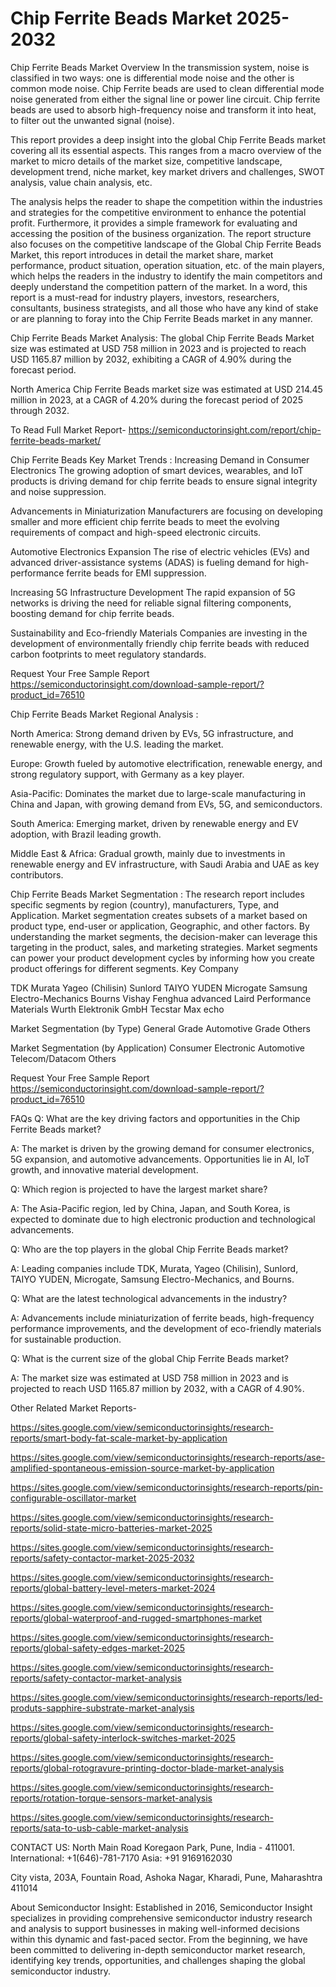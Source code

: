<h1>Chip Ferrite Beads Market 2025-2032</h1>
Chip Ferrite Beads Market Overview
In the transmission system, noise is classified in two ways: one is differential mode noise and the other is common mode noise. Chip Ferrite beads are used to clean differential mode noise generated from either the signal line or power line circuit. Chip ferrite beads are used to absorb high-frequency noise and transform it into heat, to filter out the unwanted signal (noise).

This report provides a deep insight into the global Chip Ferrite Beads market covering all its essential aspects. This ranges from a macro overview of the market to micro details of the market size, competitive landscape, development trend, niche market, key market drivers and challenges, SWOT analysis, value chain analysis, etc.

The analysis helps the reader to shape the competition within the industries and strategies for the competitive environment to enhance the potential profit. Furthermore, it provides a simple framework for evaluating and accessing the position of the business organization. The report structure also focuses on the competitive landscape of the Global Chip Ferrite Beads Market, this report introduces in detail the market share, market performance, product situation, operation situation, etc. of the main players, which helps the readers in the industry to identify the main competitors and deeply understand the competition pattern of the market.
In a word, this report is a must-read for industry players, investors, researchers, consultants, business strategists, and all those who have any kind of stake or are planning to foray into the Chip Ferrite Beads market in any manner.

Chip Ferrite Beads Market Analysis:
The global Chip Ferrite Beads Market size was estimated at USD 758 million in 2023 and is projected to reach USD 1165.87 million by 2032, exhibiting a CAGR of 4.90% during the forecast period.

North America Chip Ferrite Beads market size was estimated at USD 214.45 million in 2023, at a CAGR of 4.20% during the forecast period of 2025 through 2032.

To Read Full Market Report-
https://semiconductorinsight.com/report/chip-ferrite-beads-market/

Chip Ferrite Beads Key Market Trends :
Increasing Demand in Consumer Electronics
The growing adoption of smart devices, wearables, and IoT products is driving demand for chip ferrite beads to ensure signal integrity and noise suppression.

Advancements in Miniaturization
Manufacturers are focusing on developing smaller and more efficient chip ferrite beads to meet the evolving requirements of compact and high-speed electronic circuits.

Automotive Electronics Expansion
The rise of electric vehicles (EVs) and advanced driver-assistance systems (ADAS) is fueling demand for high-performance ferrite beads for EMI suppression.

Increasing 5G Infrastructure Development
The rapid expansion of 5G networks is driving the need for reliable signal filtering components, boosting demand for chip ferrite beads.

Sustainability and Eco-friendly Materials
Companies are investing in the development of environmentally friendly chip ferrite beads with reduced carbon footprints to meet regulatory standards.

Request Your Free Sample Report
https://semiconductorinsight.com/download-sample-report/?product_id=76510

Chip Ferrite Beads Market Regional Analysis :

North America:
Strong demand driven by EVs, 5G infrastructure, and renewable energy, with the U.S. leading the market.

Europe:
Growth fueled by automotive electrification, renewable energy, and strong regulatory support, with Germany as a key player.

Asia-Pacific:
Dominates the market due to large-scale manufacturing in China and Japan, with growing demand from EVs, 5G, and semiconductors.

South America:
Emerging market, driven by renewable energy and EV adoption, with Brazil leading growth.

Middle East & Africa:
Gradual growth, mainly due to investments in renewable energy and EV infrastructure, with Saudi Arabia and UAE as key contributors.

Chip Ferrite Beads Market Segmentation :
The research report includes specific segments by region (country), manufacturers, Type, and Application. Market segmentation creates subsets of a market based on product type, end-user or application, Geographic, and other factors. By understanding the market segments, the decision-maker can leverage this targeting in the product, sales, and marketing strategies. Market segments can power your product development cycles by informing how you create product offerings for different segments.
Key Company

TDK
Murata
Yageo (Chilisin)
Sunlord
TAIYO YUDEN
Microgate
Samsung Electro-Mechanics
Bourns
Vishay
Fenghua advanced
Laird Performance Materials
Wurth Elektronik GmbH
Tecstar
Max echo

Market Segmentation (by Type)
General Grade
Automotive Grade
Others

Market Segmentation (by Application)
Consumer Electronic
Automotive
Telecom/Datacom
Others

Request Your Free Sample Report
https://semiconductorinsight.com/download-sample-report/?product_id=76510

FAQs
Q: What are the key driving factors and opportunities in the Chip Ferrite Beads market?

A: The market is driven by the growing demand for consumer electronics, 5G expansion, and automotive advancements. Opportunities lie in AI, IoT growth, and innovative material development.

Q: Which region is projected to have the largest market share?

A: The Asia-Pacific region, led by China, Japan, and South Korea, is expected to dominate due to high electronic production and technological advancements.

Q: Who are the top players in the global Chip Ferrite Beads market?

A: Leading companies include TDK, Murata, Yageo (Chilisin), Sunlord, TAIYO YUDEN, Microgate, Samsung Electro-Mechanics, and Bourns.

Q: What are the latest technological advancements in the industry?

A: Advancements include miniaturization of ferrite beads, high-frequency performance improvements, and the development of eco-friendly materials for sustainable production.

Q: What is the current size of the global Chip Ferrite Beads market?

A: The market size was estimated at USD 758 million in 2023 and is projected to reach USD 1165.87 million by 2032, with a CAGR of 4.90%.

Other Related Market Reports-

https://sites.google.com/view/semiconductorinsights/research-reports/smart-body-fat-scale-market-by-application

https://sites.google.com/view/semiconductorinsights/research-reports/ase-amplified-spontaneous-emission-source-market-by-application

https://sites.google.com/view/semiconductorinsights/research-reports/pin-configurable-oscillator-market

https://sites.google.com/view/semiconductorinsights/research-reports/solid-state-micro-batteries-market-2025

https://sites.google.com/view/semiconductorinsights/research-reports/safety-contactor-market-2025-2032

https://sites.google.com/view/semiconductorinsights/research-reports/global-battery-level-meters-market-2024

https://sites.google.com/view/semiconductorinsights/research-reports/global-waterproof-and-rugged-smartphones-market

https://sites.google.com/view/semiconductorinsights/research-reports/global-safety-edges-market-2025

https://sites.google.com/view/semiconductorinsights/research-reports/safety-contactor-market-analysis

https://sites.google.com/view/semiconductorinsights/research-reports/led-produts-sapphire-substrate-market-analysis

https://sites.google.com/view/semiconductorinsights/research-reports/global-safety-interlock-switches-market-2025

https://sites.google.com/view/semiconductorinsights/research-reports/global-rotogravure-printing-doctor-blade-market-analysis

https://sites.google.com/view/semiconductorinsights/research-reports/rotation-torque-sensors-market-analysis

https://sites.google.com/view/semiconductorinsights/research-reports/sata-to-usb-cable-market-analysis

CONTACT US:
North Main Road Koregaon Park, Pune, India - 411001.
International: +1(646)-781-7170
Asia: +91 9169162030

City vista, 203A, Fountain Road, Ashoka Nagar, Kharadi, Pune, Maharashtra 411014

About Semiconductor Insight:
Established in 2016, Semiconductor Insight specializes in providing comprehensive semiconductor industry research and analysis to support businesses in making well-informed decisions within this dynamic and fast-paced sector. From the beginning, we have been committed to delivering in-depth semiconductor market research, identifying key trends, opportunities, and challenges shaping the global semiconductor industry.

